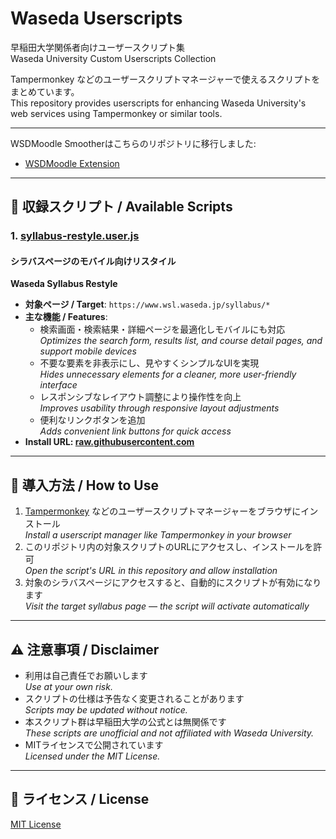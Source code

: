 # Waseda Userscripts  
早稲田大学関係者向けユーザースクリプト集  
Waseda University Custom Userscripts Collection

Tampermonkey などのユーザースクリプトマネージャーで使えるスクリプトをまとめています。  
This repository provides userscripts for enhancing Waseda University's web services using Tampermonkey or similar tools.

---

WSDMoodle Smootherはこちらのリポジトリに移行しました:
- [WSDMoodle Extension](https://github.com/hachiman-oct/wsdmoodle-extension)

---

## 📄 収録スクリプト / Available Scripts

### 1. [syllabus-restyle.user.js](./syllabus/syllabus-restyle.user.js)
#### シラバスページのモバイル向けリスタイル  
**Waseda Syllabus Restyle**

- **対象ページ / Target**: `https://www.wsl.waseda.jp/syllabus/*`
- **主な機能 / Features**:
  - 検索画面・検索結果・詳細ページを最適化しモバイルにも対応  
    *Optimizes the search form, results list, and course detail pages, and support mobile devices*
  - 不要な要素を非表示にし、見やすくシンプルなUIを実現  
    *Hides unnecessary elements for a cleaner, more user-friendly interface*
  - レスポンシブなレイアウト調整により操作性を向上  
    *Improves usability through responsive layout adjustments*
  - 便利なリンクボタンを追加  
    *Adds convenient link buttons for quick access*
- **Install URL: [raw.githubusercontent.com](https://raw.githubusercontent.com/hachiman-oct/waseda-userscripts/main/syllabus/syllabus-restyle.user.js)**

---

## 🚀 導入方法 / How to Use

1. [Tampermonkey](https://www.tampermonkey.net/) などのユーザースクリプトマネージャーをブラウザにインストール  
   *Install a userscript manager like Tampermonkey in your browser*
2. このリポジトリ内の対象スクリプトのURLにアクセスし、インストールを許可  
   *Open the script's URL in this repository and allow installation*
3. 対象のシラバスページにアクセスすると、自動的にスクリプトが有効になります  
   *Visit the target syllabus page — the script will activate automatically*

---

## ⚠️ 注意事項 / Disclaimer

- 利用は自己責任でお願いします  
  *Use at your own risk.*
- スクリプトの仕様は予告なく変更されることがあります  
  *Scripts may be updated without notice.*
- 本スクリプト群は早稲田大学の公式とは無関係です  
  *These scripts are unofficial and not affiliated with Waseda University.*
- MITライセンスで公開されています  
  *Licensed under the MIT License.*

---

## 📝 ライセンス / License

[MIT License](./LICENSE)
